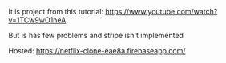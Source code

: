 It is project from this tutorial: https://www.youtube.com/watch?v=1TCw9wO1neA

But is has few problems and stripe isn't implemented

Hosted: https://netflix-clone-eae8a.firebaseapp.com/
